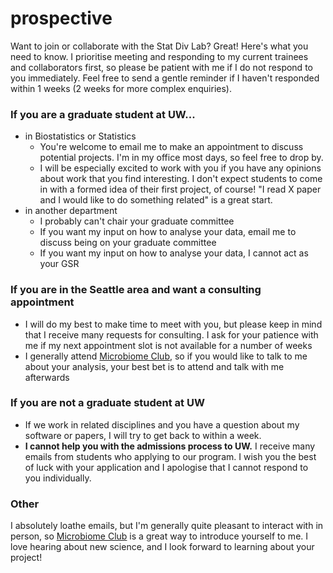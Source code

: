 # prospective

Want to join or collaborate with the Stat Div Lab? Great! Here's what you need to know. I prioritise meeting and responding to my current trainees and collaborators first, so please be patient with me if I do not respond to you immediately. Feel free to send a gentle reminder if I haven't responded within 1 weeks (2 weeks for more complex enquiries).

### If you are a graduate student at UW...

- in Biostatistics or Statistics
   - You're welcome to email me to make an appointment to discuss potential projects. I'm in my office most days, so feel free to drop by.
   - I will be especially excited to work with you if you have any opinions about work that you find interesting. I don't expect students to come in with a formed idea of their first project, of course! "I read X paper and I would like to do something related" is a great start.
- in another department
   - I probably can't chair your graduate committee
   - If you want my input on how to analyse your data, email me to discuss being on your graduate committee
   - If you want my input on how to analyse your data, I cannot act as your GSR

### If you are in the Seattle area and want a consulting appointment

   - I will do my best to make time to meet with you, but please keep in mind that I receive many requests for consulting. I ask for your patience with me if my next appointment slot is not available for a number of weeks
   - I generally attend [Microbiome Club](https://cmistuw.org/microbiome-club/), so if you would like to talk to me about your analysis, your best bet is to attend and talk with me afterwards

### If you are not a graduate student at UW

- If we work in related disciplines and you have a question about my software or papers, I will try to get back to within a week.
- **I cannot help you with the admissions process to UW.** I receive many emails from students who applying to our program. I wish you the best of luck with your application and I apologise that I cannot respond to you individually.


### Other

I absolutely loathe emails, but I'm generally quite pleasant to interact with in person, so [Microbiome Club](https://cmistuw.org/microbiome-club/) is a great way to introduce yourself to me. I love hearing about new science, and I look forward to learning about your project!
